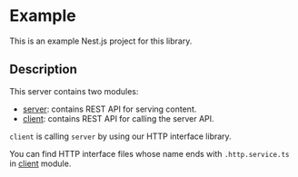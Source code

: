 # Example

This is an example Nest.js project for this library.

## Description

This server contains two modules:

- [server](./src/server): contains REST API for serving content.
- [client](./src/client): contains REST API for calling the server API.

`client` is calling `server` by using our HTTP interface library.

You can find HTTP interface files whose name ends with `.http.service.ts` in [client](./src/client) module.
